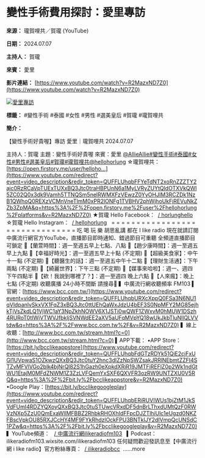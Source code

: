 # 變性手術費用探討：愛里專訪

**來源：** 瓏賀哩共／賀瓏 (YouTube)

**日期：** 2024.07.07

**主持人：** 賀瓏

**來賓：** 愛里

**影片連結：** [https://www.youtube.com/watch?v=R2MazxND7Z0](https://www.youtube.com/watch?v=R2MazxND7Z0)

[![愛里專訪](https://yt3.ggpht.com/YtzGRf0tK0cq5RMrqBRiFeDaFXPLpZoe3cZainOiAI7OV4AmdGLUhvxK62oax-KwdyO7eeyF8A=s48-c-k-c0x00ffffff-no-rj)](/@ILikeRadioFM103)

**標籤：** #變性手術 #泰國 #女性 #男性 #選美皇后 #賀瓏 #瓏賀哩共

**簡介：**

【變性手術好貴喔】專訪 愛里｜瓏賀哩共 2024.07.07

主持人：賀瓏 主題：變性手術好貴喔 來賓：愛里 [‪@AllieAllie‬](/@AllieAllie)[#變性手術](/hashtag/%E8%AE%8A%E6%80%A7%E6%89%8B%E8%A1%93)[#泰國](/hashtag/%E6%B3%B0%E5%9C%8B)[#女性](/hashtag/%E5%A5%B3%E6%80%A7)[#男性](/hashtag/%E7%94%B7%E6%80%A7)[#選美皇后](/hashtag/%E9%81%B8%E7%BE%8E%E7%9A%87%E5%90%8E)[#賀瓏](/hashtag/%E8%B3%80%E7%93%8F)[#瓏賀哩共](/hashtag/%E7%93%8F%E8%B3%80%E5%93%A9%E5%85%B1)[‪@hellohorlung‬](/@hellohorlung) ☆瓏賀哩共：[https://open.firstory.me/user/helloho...](https://www.youtube.com/redirect?event=video_description&redir_token=QUFFLUhqbFFYeTdNT2xoRnZZZTY2ajc0RzRCaVpTUExTUXxBQ3Jtc0traHBPUnN6a1MyLVRyZUYtQldOTXVkQWl5ZC02Q0x3dk9Vamh5TTNQSm5nelRWMXFzVEwzZ0YyOHJIM3RCZDk1NzB1QWhoQ0REXzVCMnVneTlmM0xPR2lONFg1TVBHV2phWjhoUkFjREVuNkZZb3ZpMA&q=https%3A%2F%2Fopen.firstory.me%2Fuser%2Fhellohorlung%2Fplatforms&v=R2MazxND7Z0) ★賀瓏 Hello Facebook：  [/ horlunghello](https://www.youtube.com/redirect?event=video_description&redir_token=QUFFLUhqbE0tNzFBNlBqd3YxWHVvZ3JqdU1nSmZHakRFQXxBQ3Jtc0tsQVhkMUljLUMwS3Q0NWs5NF80ek8zcGQ1Z2pnaldmZlFDR3lPTDI3VmNxWWFoajZ1RWNXamNfOGh1X1UtZUhpd2g2eUFDUGNzR0pscnVpN1NTbER1RTRSWjdQNGprLVFoQkk1QzE2b0s3b3JtVUVvcw&q=https%3A%2F%2Fwww.facebook.com%2Fhorlunghello&v=R2MazxND7Z0)   ☆賀瓏 Hello Instagram：  [/ hellohorlung](https://www.youtube.com/redirect?event=video_description&redir_token=QUFFLUhqa01uT0xZaDk4U29SZ1VqS3Y5eVJNN3cwZm1iUXxBQ3Jtc0tud3lvcDg2dldqcFJ3eGRMVXAxdzRFVlZpVlUxaEFYSDdXdFFVTjFTU3d6NFJYaTVNX3djYUp2UDYwdWthc3N6c1ducmp6ZUJLZVlQdmhEVDFsR29kZFh1RUhOU2VwSkV0MzRzRU1ZN3cwd1JDLXpEUQ&q=https%3A%2F%2Fwww.instagram.com%2Fhellohorlung%2F&v=R2MazxND7Z0)   = = = = = = = = = = = = = = = = = = = = = = = = = = = = = = = 吃 喝 玩 樂 胡思亂講 都在 I like radio 現在就請訂閱中廣流行網官方YouTube，直播節目即時通知、錯過節目可重聽 全頻道直播節目可鎖定 📍【蘭萱時間】：週一至週五早上七點、八點 📍【趙少康時間】：週一至週五早上九點 📍【幸福好時光】：週一至週五早上十點 (不定期) 📍【超級美食家】：中午十一點 (不定期) 📍【聽醫生的話】：週一至週五中午十二點 📍【理財生活通】：下午兩點 (不定期) 📍【綺麗世界】：下午三點 (不定期) 📍【媒事來哈啦】：週一、週四 下午四點半 📍【欸！我說到哪裡了？】：週一至週四 晚上六點 📍【人來瘋】：晚上七點 (不定期) 收聽廣播 24小時不間斷 請搜尋🔎 ▍中廣流行網收聽頻率 FM103 ▍官網：[https://www.bcc.com.tw/](https://www.youtube.com/redirect?event=video_description&redir_token=QUFFLUhqbURXcXppQ0FSa3N6NU1qVldpanlvSkxVX1FqZ3xBQ3Jtc0ttUEhQaWxJdzU4bEF3S0NpMFY2MG85ejhkTjVsZkdLQ1VjWC1aY3NpZkhNOWV6X1JSTi0wQWF1ZWxvM0hMUW1DSzh4RURoT0tIWjVTWVJfbkljSVNWdEE2aXV5aUFqMVpYQ18wUkJkbTluNllQLVVtdw&q=https%3A%2F%2Fwww.bcc.com.tw%2F&v=R2MazxND7Z0) ▍線上收聽：[http://www.bcc.com.tw/stream.html?c=0](http://www.bcc.com.tw/stream.html?c=0) ▍APP下載： •APP Store：[https://bit.ly/bcclikeappstore](https://www.youtube.com/redirect?event=video_description&redir_token=QUFFLUhqbFdGTzRDYk51QjE2cjFxUGl1UVpwaS1OZkwzQXxBQ3Jtc0tuY2hnc3dlZzNpSWZsakJRRlNEbmtZZFI4STZvMFVlVGo2blk4bjNrQl82S1hGazh0eXpkdXRiR19JMTFiREFlZ0p2Wk1ndGtWU1EtajM0MFdZNWM1Z3ZzLVFQemYxSXF6QXVFR3ozRW9UNTZXU0V5RQ&q=https%3A%2F%2Fbit.ly%2Fbcclikeappstore&v=R2MazxND7Z0) •Google Play：[https://bit.ly/bcclikegoogleplay](https://www.youtube.com/redirect?event=video_description&redir_token=QUFFLUhqbERiRUVIWUs1bjZtM1JkSVdFUmI4RDZYQXoyQXxBQ3Jtc0tuSTUwcVRxdDF5dnBrLThxdUMtQzF0RWVzNXp5ZzU0QmExaWllMFBBZ2RhbkRHOXhIdFFpcDJZTlhiUlc1eUgzd0NKZFBscVpkOU85RXJCcHY4MF9FYkRhdzlOckFPU3BNTklJY2dIVmpQcUNSdC1PZw&q=https%3A%2F%2Fbit.ly%2Fbcclikegoogleplay&v=R2MazxND7Z0) ▍YouTube頻道：   [/ 中廣流行網ilikeradiofm103](https://youtube.com/c/%E4%B8%AD%E5%BB%A3%E6%B5%81%E8%A1%8C%E7%B6%B2ILikeRadioFM103)   ▍Podcast：ilikeradiofm103.wixsite.com/ilikeradiofm103 任何疑問歡迎發訊息至【中廣流行網 i like radio】官方粉絲專頁：  [/ ilikeradiobcc](https://www.youtube.com/redirect?event=video_description&redir_token=QUFFLUhqa25hV0VpWFVQbnZISEpiVXNISk1jZkZyV2R6d3xBQ3Jtc0tsQXVBTHl1TjlKRFgwNHAtb0ExeWJ4LUVDbV9sSmtjbEZfSGVLdEtBTlEtcnJUYjNiSWVsbWtfTFdCUGdUaEh5WXR0VmlIUkNDY3ZTb0hqNzNLVkhneGMxTmNTWXFncEJoSHhjX1JyclhhejJDTG5SOA&q=https%3A%2F%2Fwww.facebook.com%2Filikeradiobcc&v=R2MazxND7Z0)  …...more
